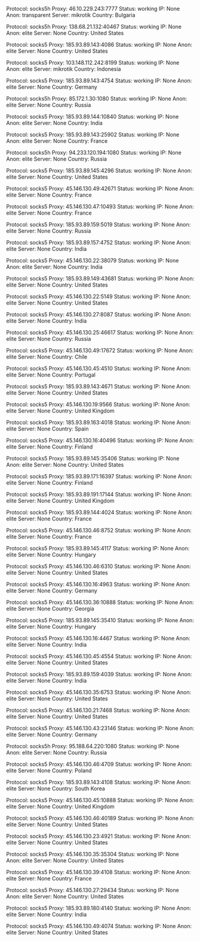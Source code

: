 Protocol: socks5h
Proxy: 46.10.229.243:7777
Status: working
IP: None
Anon: transparent
Server: mikrotik
Country: Bulgaria

Protocol: socks5h
Proxy: 138.68.21.132:40467
Status: working
IP: None
Anon: elite
Server: None
Country: United States

Protocol: socks5
Proxy: 185.93.89.143:4086
Status: working
IP: None
Anon: elite
Server: None
Country: United States

Protocol: socks5
Proxy: 103.148.112.242:8199
Status: working
IP: None
Anon: elite
Server: mikrotik
Country: Indonesia

Protocol: socks5
Proxy: 185.93.89.143:4754
Status: working
IP: None
Anon: elite
Server: None
Country: Germany

Protocol: socks5h
Proxy: 85.172.1.30:1080
Status: working
IP: None
Anon: elite
Server: None
Country: Russia

Protocol: socks5
Proxy: 185.93.89.144:10840
Status: working
IP: None
Anon: elite
Server: None
Country: India

Protocol: socks5
Proxy: 185.93.89.143:25902
Status: working
IP: None
Anon: elite
Server: None
Country: France

Protocol: socks5h
Proxy: 94.233.120.194:1080
Status: working
IP: None
Anon: elite
Server: None
Country: Russia

Protocol: socks5
Proxy: 185.93.89.145:4296
Status: working
IP: None
Anon: elite
Server: None
Country: United States

Protocol: socks5
Proxy: 45.146.130.49:42671
Status: working
IP: None
Anon: elite
Server: None
Country: France

Protocol: socks5
Proxy: 45.146.130.47:10493
Status: working
IP: None
Anon: elite
Server: None
Country: France

Protocol: socks5
Proxy: 185.93.89.159:5019
Status: working
IP: None
Anon: elite
Server: None
Country: Russia

Protocol: socks5
Proxy: 185.93.89.157:4752
Status: working
IP: None
Anon: elite
Server: None
Country: India

Protocol: socks5
Proxy: 45.146.130.22:38079
Status: working
IP: None
Anon: elite
Server: None
Country: India

Protocol: socks5
Proxy: 185.93.89.149:43681
Status: working
IP: None
Anon: elite
Server: None
Country: United States

Protocol: socks5
Proxy: 45.146.130.22:5149
Status: working
IP: None
Anon: elite
Server: None
Country: United States

Protocol: socks5
Proxy: 45.146.130.27:8087
Status: working
IP: None
Anon: elite
Server: None
Country: India

Protocol: socks5
Proxy: 45.146.130.25:46617
Status: working
IP: None
Anon: elite
Server: None
Country: Russia

Protocol: socks5
Proxy: 45.146.130.49:17672
Status: working
IP: None
Anon: elite
Server: None
Country: Chile

Protocol: socks5
Proxy: 45.146.130.45:4510
Status: working
IP: None
Anon: elite
Server: None
Country: Portugal

Protocol: socks5
Proxy: 185.93.89.143:4671
Status: working
IP: None
Anon: elite
Server: None
Country: United States

Protocol: socks5
Proxy: 45.146.130.19:9566
Status: working
IP: None
Anon: elite
Server: None
Country: United Kingdom

Protocol: socks5
Proxy: 185.93.89.163:4018
Status: working
IP: None
Anon: elite
Server: None
Country: Spain

Protocol: socks5
Proxy: 45.146.130.16:40496
Status: working
IP: None
Anon: elite
Server: None
Country: Finland

Protocol: socks5
Proxy: 185.93.89.145:35406
Status: working
IP: None
Anon: elite
Server: None
Country: United States

Protocol: socks5
Proxy: 185.93.89.171:16397
Status: working
IP: None
Anon: elite
Server: None
Country: Finland

Protocol: socks5
Proxy: 185.93.89.191:17144
Status: working
IP: None
Anon: elite
Server: None
Country: United Kingdom

Protocol: socks5
Proxy: 185.93.89.144:4024
Status: working
IP: None
Anon: elite
Server: None
Country: France

Protocol: socks5
Proxy: 45.146.130.46:8752
Status: working
IP: None
Anon: elite
Server: None
Country: France

Protocol: socks5
Proxy: 185.93.89.145:4117
Status: working
IP: None
Anon: elite
Server: None
Country: Hungary

Protocol: socks5
Proxy: 45.146.130.46:6310
Status: working
IP: None
Anon: elite
Server: None
Country: United States

Protocol: socks5
Proxy: 45.146.130.16:4963
Status: working
IP: None
Anon: elite
Server: None
Country: Germany

Protocol: socks5
Proxy: 45.146.130.36:10888
Status: working
IP: None
Anon: elite
Server: None
Country: Georgia

Protocol: socks5
Proxy: 185.93.89.145:35410
Status: working
IP: None
Anon: elite
Server: None
Country: Hungary

Protocol: socks5
Proxy: 45.146.130.16:4467
Status: working
IP: None
Anon: elite
Server: None
Country: India

Protocol: socks5
Proxy: 45.146.130.45:4554
Status: working
IP: None
Anon: elite
Server: None
Country: United States

Protocol: socks5
Proxy: 185.93.89.159:4039
Status: working
IP: None
Anon: elite
Server: None
Country: India

Protocol: socks5
Proxy: 45.146.130.35:6753
Status: working
IP: None
Anon: elite
Server: None
Country: United States

Protocol: socks5
Proxy: 45.146.130.21:7468
Status: working
IP: None
Anon: elite
Server: None
Country: United States

Protocol: socks5
Proxy: 45.146.130.43:23146
Status: working
IP: None
Anon: elite
Server: None
Country: Germany

Protocol: socks5h
Proxy: 95.188.64.220:1080
Status: working
IP: None
Anon: elite
Server: None
Country: Russia

Protocol: socks5
Proxy: 45.146.130.46:4709
Status: working
IP: None
Anon: elite
Server: None
Country: Poland

Protocol: socks5
Proxy: 185.93.89.143:4108
Status: working
IP: None
Anon: elite
Server: None
Country: South Korea

Protocol: socks5
Proxy: 45.146.130.45:10888
Status: working
IP: None
Anon: elite
Server: None
Country: United Kingdom

Protocol: socks5
Proxy: 45.146.130.46:40189
Status: working
IP: None
Anon: elite
Server: None
Country: United States

Protocol: socks5
Proxy: 45.146.130.23:4921
Status: working
IP: None
Anon: elite
Server: None
Country: United States

Protocol: socks5
Proxy: 45.146.130.35:35304
Status: working
IP: None
Anon: elite
Server: None
Country: United States

Protocol: socks5
Proxy: 45.146.130.39:4108
Status: working
IP: None
Anon: elite
Server: None
Country: France

Protocol: socks5
Proxy: 45.146.130.27:29434
Status: working
IP: None
Anon: elite
Server: None
Country: United States

Protocol: socks5
Proxy: 185.93.89.180:4140
Status: working
IP: None
Anon: elite
Server: None
Country: India

Protocol: socks5
Proxy: 45.146.130.49:4074
Status: working
IP: None
Anon: elite
Server: None
Country: United States


